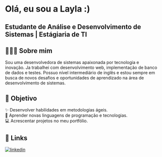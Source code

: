 
# Olá, eu sou a Layla :)

## Estudante de Análise e Desenvolvimento de Sistemas | Estágiaria de TI 

## 👩🏻‍💻 Sobre mim

Sou uma desenvolvedora de sistemas apaixonada por tecnologia e inovação. Ja trabalhei com desenvolvimento web, implementação de banco de dados e testes. Possuo nível intermediário de inglês e estou sempre em busca de novos desafios e oportunidades de aprendizado na área de desenvolvimento de sistemas.

## 🎯 Objetivo

✨ Desenvolver habilidades em metodologias ágeis.
 <br /> 
📖 Aprender novas linguagens de programação e tecnologias.
 <br /> 
💻 Acrescentar projetos no meu portfólio.


## 🔗 Links
[![linkedin](https://img.shields.io/badge/linkedin-0A66C2?style=for-the-badge&logo=linkedin&logoColor=white)](https://www.linkedin.com/in/laycsz/)
